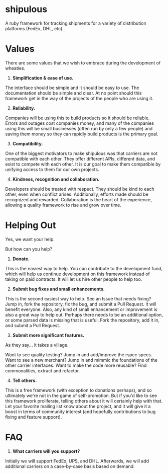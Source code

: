 # shipulous

A ruby framework for tracking shipments for a variety of distribution platforms (FedEx, DHL, etc).

# Values

There are some values that we wish to embrace during the development of wheaties.

1. **Simplification &amp; ease of use.**

  The interface should be simple and it should be easy to use. The documentation should be simple and clear. At no
  point should this framework get in the way of the projects of the people who are using it.
  
2. **Reliability.**

  Companies will be using this to build products so it should be reliable. Errors and outages cost companies money,
  and many of the companies using this will be small businesses (often run by only a few people) and saving them money
  so they can rapidly build products is the primary goal.

3. **Compatibility.**

  One of the biggest motivators to make shipulous was that carriers are not compatible with each other. They offer
  different APIs, different data, and exist to compete with each other. It is our goal to make them compatible by
  unifying access to them for our own projects.
  
4. **Kindness, recognition and collaboration.**

  Developers should be treated with respect. They should be kind to each other, even when conflict arises. Additionally,
  efforts made should be recognized and rewarded. Collaboration is the heart of the experience, allowing a quality
  framework to rise and grow over time.

# Helping Out

Yes, we want your help.

But how can you help?

1. **Donate.**

  This is the easiest way to help. You can contribute to the development fund, which will help us continue development
on this framework instead of taking on paid contracts. It will let us hire other people to help too.

2. **Submit bug fixes and small enhancements.**

  This is the second easiest way to help. See an Issue that needs fixing? Jump in, fork the repository, fix the bug, and
submit a Pull Request. It will benefit everyone. Also, any kind of small enhancement or improvement is also a great way
to help out. Perhaps there needs to be an additional option, or some parsed data is missing that is useful. Fork the
repository, add it in, and submit a Pull Request.

3. **Submit more significant features.**

  As they say... it takes a village.

  Want to see quality testing? Jump in and add/improve the rspec specs.
  Want to see a new merchant? Jump in and mimmic the foundations of the other carrier interfaces.
  Want to make the code more reusable? Find commonalities, extract and refactor.

4. **Tell others.**

  This is a free framework (with exception to donations perhaps), and so ultimately we're not in the game of self-promotion.
But if you'd like to see this framework proliferate, telling others about it will certainly help with that. Let your 
favorite mailing list know about the project, and it will give it a boost in terms of community interest (and hopefully
contributions to bug fixing and feature support).

# FAQ

1. **What carriers will you support?**

Initially we will support FedEx, UPS, and DHL. Afterwards, we will add additional carriers on a case-by-case basis based
on demand.
